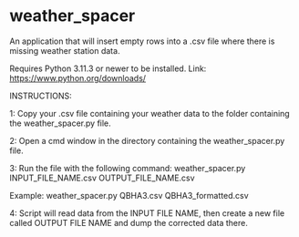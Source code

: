 # weather_spacer

An application that will insert empty rows into a .csv file where there is missing weather station data.

Requires Python 3.11.3 or newer to be installed.
Link: https://www.python.org/downloads/

INSTRUCTIONS:

1: Copy your .csv file containing your weather data to the folder containing the weather_spacer.py file.

2: Open a cmd window in the directory containing the weather_spacer.py file.

3: Run the file with the following command: weather_spacer.py INPUT_FILE_NAME.csv OUTPUT_FILE_NAME.csv

Example: weather_spacer.py QBHA3.csv QBHA3_formatted.csv

4: Script will read data from the INPUT FILE NAME, then create a new file called OUTPUT FILE NAME and dump the corrected data there.